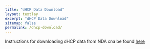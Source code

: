 ```yaml
---
title: "dHCP Data Download"
layout: textlay
excerpt: "dHCP Data Download"
sitemap: false
permalink: /dhcp-download/
---
```


Instructions for downloading dHCP data from NDA cna be found [here](https://www.genome.gov/genetics-glossary/Transcription)
